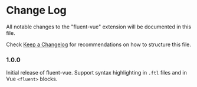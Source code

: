 # Change Log

All notable changes to the "fluent-vue" extension will be documented in this file.

Check [Keep a Changelog](http://keepachangelog.com/) for recommendations on how to structure this file.

### 1.0.0

Initial release of fluent-vue.
Support syntax highlighting in `.ftl` files and in Vue `<fluent>` blocks.

